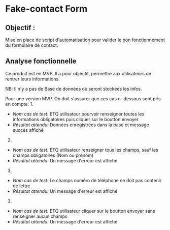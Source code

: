 # Fake-contact Form

## Objectif :
Mise en place de script d'automatisation pour valider le bon fonctionnement du formulaire de contact.

## Analyse fonctionnelle
Ce produit est en MVP. Il a pour objectif, permettre aux utilisateurs de rentrer leurs informations.

NB: Il n'y a pas de Base de données où seront stockées les infos.

Pour une version MVP. On doit s'assurer que ces cas ci-dessous sont pris en compte:
1. 
- *Nom cas de test:* ETQ utilisateur pourvoir renseigner toutes les informations obligatoires puis cliquer sur le boutton envoyer
- *Résultat attendu:* Données enregistrées dans la base et message succès affiché  

2. 
- *Nom cas de test:* ETQ utilisateur renseigner tous les champs, sauf les champs obligatoires (Nom ou prénom)
- *Résultat attendu:* Un message d'erreur est affiché

3. 
- *Nom cas de test:* Le champs numéro de téléphone ne doit pas contenir de lettre
- *Résultat attendu:* Un message d'erreur est affiché

3. 
- *Nom cas de test:* ETQ utilisateur cliquer sur le boutton envoyer sans renseigner aucun champs
- *Résultat attendu:* Un message d'erreur est affiché